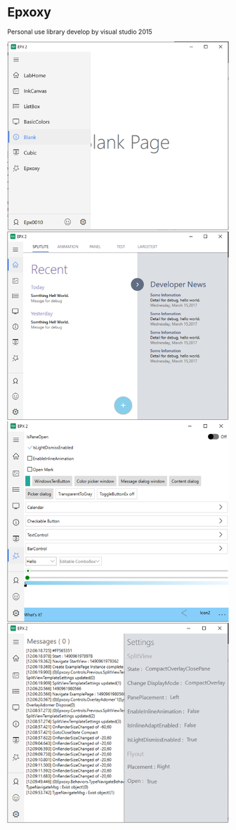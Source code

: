 # Epxoxy
Personal use library develop by visual studio 2015

![image](https://github.com/Epxoxy/Epxoxy/blob/master/Screenshots/Preview00.PNG)
![image](https://github.com/Epxoxy/Epxoxy/blob/master/Screenshots/Preview01.PNG)
![image](https://github.com/Epxoxy/Epxoxy/blob/master/Screenshots/Preview02.PNG)
![image](https://github.com/Epxoxy/Epxoxy/blob/master/Screenshots/Preview03.PNG)
